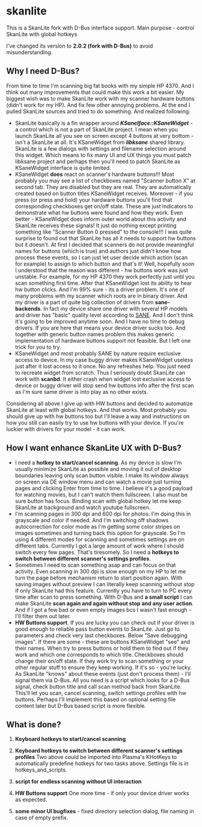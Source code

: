 # skanlite
This is a SkanLite fork with D-Bus interface support. Main purpose - control SkanLite with global hotkeys

I've changed its version to **2.0.2 (fork with D-Bus)** to avoid misunderstanding.

## Why I need D-Bus?
From time to time I'm scanning big fat books with my simple HP 4370. And I think out many improvements that could make 
this work a bit easier. My biggest wish was to make SkanLite work with my scanner hardware buttons (didn't work for my HP).
And fix few other annoying problems. At the end I pulled SkanLite sources and tried to do something. And realized following:
* SkanLite basically is a fin wrapper around ***KSaneIface::KSaneWidget*** - a control which is not a part of SkanLite
project. I mean when you launch SkanLite all you see on screen except 4 buttons at very bottom - isn't a SkanLite at all.
It's KSaneWidget from ***libksane*** shared library. SkanLite is a few dialogs with settings and filename selection
around
this widget. Which means to fix many UI and UX things you must patch libksane project and perhaps then you'll need to
patch SkanLite as KSaneWidget interface is quite limited.
* KSaneWidget **does** react on scanner's hardware buttons!!! Most probably you may see a list of checkboxes named
"Scanner button X" at second tab. They are disabled but they are real. They are automatically created based on button
titles
KSaneWidget receives. Moreover - if you press (or press and hold) your hardware buttons you'll find that corresponding
checkboxes get on/off state. These are just indicators to demonstrate what hw buttons were found and how they work.
Even better - KSaneWidget does inform outer world about this activity and SkanLite receives these signals! It just do
nothing except printing something like "Scanner Button 0 pressed" to the console!!! I was quite surprise 
to found out that SkanLite has all it needs to support hw buttons but it doesn't. At first I decided that scanners do
not provide meaningful names for buttons (which is true) and authors just didn't know how process these events, so I
can just let user decide which action (scan for example) to assign to which button and that's it!
Well, hopefully soon I understood that the reason was different - hw buttons work was just unstable. For example, for
my HP 4370 they work perfectly
just until you scan something first time. After that KSaneWidget lost its ability to hear hw button clicks. And I'm
99% sure - its a driver problem.
It's one of many problems with my scanner which roots are in binary driver. And my driver is a part of quite big 
collection of drivers from **sane-backends**. In fact my device share one driver with 
several HP models and driver has "basic" quality level according to 
[SANE](sane-project.org/sane-mfgs.html#Z-HEWLETT-PACKARD). And I don't think it's going to be improved anytime soon. 
And I have no time to debug drivers. If you are here that means your device driver sucks too. And together with generic
button names problem this makes generic implementation of hardware buttons support not feasible. But I left one trick
for you to try.
* KSaneWidget and most probably SANE by nature require exclusive access to device. In my case buggy driver makes
KSaneWidget useless just after it lost access to it once. No any refreshes help. You just need to recreate widget 
from scratch. Thus I seriously doubt SkanLite can work with **scanbd**. It either crash when widget lost exclusive 
access to device or buggy driver will stop send hw buttons info after the first scan as I'm sure same driver is into 
play as no other exists.

Considering all above I give up with HW buttons and decided to automatize SkanLite at least with global hotkeys. And 
that works. Most probably you should give up with hw buttons too but I'll leave a way and instructions on how you 
still can easily try to use hw buttons with your device. If you're luckier with drivers for your model - it can work.

## How I want enhance SkanLite UX with D-Bus?
* I need a **hotkey to start/cancel scanning**. As my device is slow I'm usually minimize SkanLite as possible and 
moving it out of desktop boundaries leaving only scan button visible. I make its window
always on screen via DE window menu and can watch a movie just turning pages and clicking Enter from time to time. 
I believe it's a good payload for watching movies, but I can't watch them fullscreen. I also must be sure button has 
focus. Binding scan with global hotkey let me keep SkanLite at background and watch youtube fullscreen.
* I'm scanning pages in 300 dpi and 600 dpi for photos. I'm doing this in grayscale and color if needed. And I'm 
switching off shadows autocorrection for color mode as I'm getting some color stripes on images sometimes and turning
back this option for grayscale. So I'm using 4 different modes for scanning and sometimes settings are on different 
tabs. Currently I got a large amount of work where I should switch every few pages. That's tiresomely. So I need a
**hotkeys to switch between different scanner's settings profiles**.
* Sometimes I need to scan something asap and can focus on that activity. Even scanning in 300 dpi is slow enough
on my HP to let me turn the page before mechanism return to start position again. With saving images without preview 
I can literally keep scanning without stop if only SkanLite had this feature. Currently you have to turn to PC every
time after scan to press something. With D-Bus and **a small script** I can make SkanLite **scan again and again
without stop and any user action**. And if I got a few bad or even empty images bcs I wasn't fast enough - I'll 
filter them out later.
* **HW Buttons support**. If you are lucky you can check out if your driver is good enough to reliable pass button
events to SkanLite. Just go to parameters and check very last checkboxes. Below "Save debugging images". If there
are some - these are buttons KSaneWidget "see" and their names. When try to press buttons or hold them to find out 
if they work and which one corresponds to which title. Checkboxes should change their on/off state. If they work 
try to scan something or your other regular stuff to ensure they keep working. If it's so - you're lucky. As SkanLite
"knows" about these events (just don't process them) - I'll signal them via D-Bus. All you need is a script which 
looks for a D-Bus signal, check button title and call scan method back from SkanLite. This'll let you scan, cancel 
scanning, switch settings profiles with hw buttons. Perhaps I'll implement this based on optional setting file content
later but D-Bus based script is more flexible.

## What is done?

1. **Keyboard hotkeys to start/cancel scanning**

2. **Keyboard hotkeys to switch between different scanner's settings profiles**
Two above could be imported into Plasma's KHotKeys to automatically predefine hotkeys for two tasks above. Settings file is in hotkeys_and_scripts.

3. **script for endless scanning without UI interaction**

4. **HW Buttons support** One more time - if only your device driver works as expected.

5. **some minor UI bugfixes** - fixed directory selection dialog, file naming in case of empty prefix.

